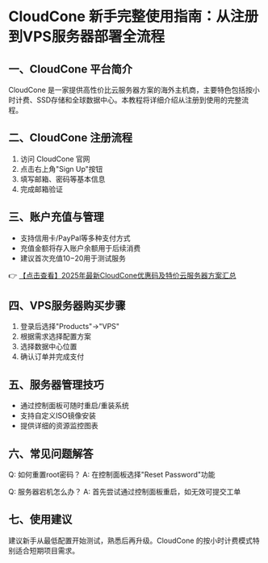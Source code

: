# CloudCone 新手完整使用指南：从注册到VPS服务器部署全流程

## 一、CloudCone 平台简介
CloudCone 是一家提供高性价比云服务器方案的海外主机商，主要特色包括按小时计费、SSD存储和全球数据中心。本教程将详细介绍从注册到使用的完整流程。

## 二、CloudCone 注册流程
1. 访问 CloudCone 官网
2. 点击右上角"Sign Up"按钮
3. 填写邮箱、密码等基本信息
4. 完成邮箱验证

## 三、账户充值与管理
- 支持信用卡/PayPal等多种支付方式
- 充值金额将存入账户余额用于后续消费
- 建议首次充值$10-$20用于测试服务

👉 [【点击查看】2025年最新CloudCone优惠码及特价云服务器方案汇总](https://bit.ly/Cloudcone)

## 四、VPS服务器购买步骤
1. 登录后选择"Products"→"VPS"
2. 根据需求选择配置方案
3. 选择数据中心位置
4. 确认订单并完成支付

## 五、服务器管理技巧
- 通过控制面板可随时重启/重装系统
- 支持自定义ISO镜像安装
- 提供详细的资源监控图表

## 六、常见问题解答
Q: 如何重置root密码？
A: 在控制面板选择"Reset Password"功能

Q: 服务器宕机怎么办？
A: 首先尝试通过控制面板重启，如无效可提交工单

## 七、使用建议
建议新手从最低配置开始测试，熟悉后再升级。CloudCone 的按小时计费模式特别适合短期项目需求。